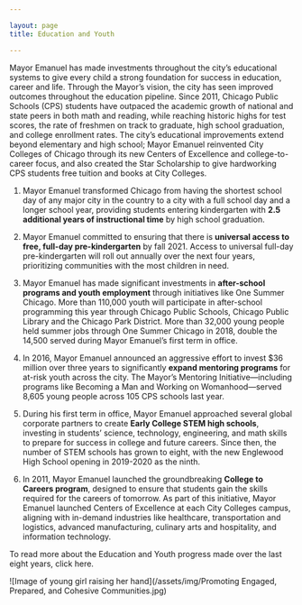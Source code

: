 ```yaml
---

layout: page
title: Education and Youth

---
```


Mayor Emanuel has made investments throughout the city’s educational systems to give every child a strong foundation for success in education, career and life. Through the Mayor’s vision, the city has seen improved outcomes throughout the education pipeline. Since 2011, Chicago Public Schools (CPS) students have outpaced the academic growth of national and state peers in both math and reading, while reaching historic highs for test scores, the rate of freshmen on track to graduate, high school graduation, and college enrollment rates. The city’s educational improvements extend beyond elementary and high school; Mayor Emanuel reinvented City Colleges of Chicago through its new Centers of Excellence and college-to-career focus, and also created the Star Scholarship to give hardworking CPS students free tuition and books at City Colleges. 

1. Mayor Emanuel transformed Chicago from having the shortest school day of any major city in the country to a city with a full school day and a longer school year, providing students entering kindergarten with **2.5 additional years of instructional time** by high school graduation. 

1. Mayor Emanuel committed to ensuring that there is **universal access to free, full-day pre-kindergarten** by fall 2021. Access to universal full-day pre-kindergarten will roll out annually over the next four years, prioritizing communities with the most children in need. 

1. Mayor Emanuel has made significant investments in **after-school programs and youth employment** through initiatives like One Summer Chicago. More than 110,000 youth will participate in after-school programming this year through Chicago Public Schools, Chicago Public Library and the Chicago Park District. More than 32,000 young people held summer jobs through One Summer Chicago in 2018, double the 14,500 served during Mayor Emanuel’s first term in office. 

1. In 2016, Mayor Emanuel announced an aggressive effort to invest $36 million over three years to significantly **expand mentoring programs** for at-risk youth across the city. The Mayor’s Mentoring Initiative—including programs like Becoming a Man and Working on Womanhood—served 8,605 young people across 105 CPS schools last year. 

1. During his first term in office, Mayor Emanuel approached several global corporate partners to create **Early College STEM high schools**, investing in students’ science, technology, engineering, and math skills to prepare for success in college and future careers. Since then, the number of STEM schools has grown to eight, with the new Englewood High School opening in 2019-2020 as the ninth. 

1. In 2011, Mayor Emanuel launched the groundbreaking **College to Careers program**, designed to ensure that students gain the skills required for the careers of tomorrow. As part of this initiative, Mayor Emanuel launched Centers of Excellence at each City Colleges campus, aligning with in-demand industries like healthcare, transportation and logistics, advanced manufacturing, culinary arts and hospitality, and information technology. 

To read more about the Education and Youth progress made over the last eight years, click here.

![Image of young girl raising her hand](/assets/img/Promoting Engaged, Prepared, and Cohesive Communities.jpg) 
